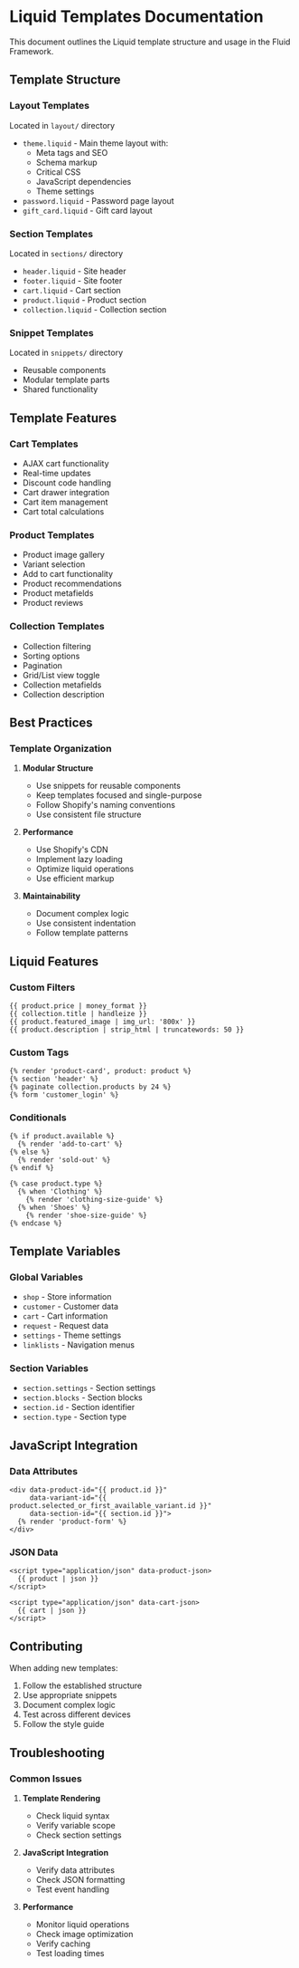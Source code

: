 # Liquid Templates Documentation

This document outlines the Liquid template structure and usage in the Fluid Framework.

## Template Structure

### Layout Templates
Located in `layout/` directory
- `theme.liquid` - Main theme layout with:
  - Meta tags and SEO
  - Schema markup
  - Critical CSS
  - JavaScript dependencies
  - Theme settings
- `password.liquid` - Password page layout
- `gift_card.liquid` - Gift card layout

### Section Templates
Located in `sections/` directory
- `header.liquid` - Site header
- `footer.liquid` - Site footer
- `cart.liquid` - Cart section
- `product.liquid` - Product section
- `collection.liquid` - Collection section

### Snippet Templates
Located in `snippets/` directory
- Reusable components
- Modular template parts
- Shared functionality

## Template Features

### Cart Templates
- AJAX cart functionality
- Real-time updates
- Discount code handling
- Cart drawer integration
- Cart item management
- Cart total calculations

### Product Templates
- Product image gallery
- Variant selection
- Add to cart functionality
- Product recommendations
- Product metafields
- Product reviews

### Collection Templates
- Collection filtering
- Sorting options
- Pagination
- Grid/List view toggle
- Collection metafields
- Collection description

## Best Practices

### Template Organization
1. **Modular Structure**
   - Use snippets for reusable components
   - Keep templates focused and single-purpose
   - Follow Shopify's naming conventions
   - Use consistent file structure

2. **Performance**
   - Use Shopify's CDN
   - Implement lazy loading
   - Optimize liquid operations
   - Use efficient markup

3. **Maintainability**
   - Document complex logic
   - Use consistent indentation
   - Follow template patterns

## Liquid Features

### Custom Filters
```liquid
{{ product.price | money_format }}
{{ collection.title | handleize }}
{{ product.featured_image | img_url: '800x' }}
{{ product.description | strip_html | truncatewords: 50 }}
```

### Custom Tags
```liquid
{% render 'product-card', product: product %}
{% section 'header' %}
{% paginate collection.products by 24 %}
{% form 'customer_login' %}
```

### Conditionals
```liquid
{% if product.available %}
  {% render 'add-to-cart' %}
{% else %}
  {% render 'sold-out' %}
{% endif %}

{% case product.type %}
  {% when 'Clothing' %}
    {% render 'clothing-size-guide' %}
  {% when 'Shoes' %}
    {% render 'shoe-size-guide' %}
{% endcase %}
```

## Template Variables

### Global Variables
- `shop` - Store information
- `customer` - Customer data
- `cart` - Cart information
- `request` - Request data
- `settings` - Theme settings
- `linklists` - Navigation menus

### Section Variables
- `section.settings` - Section settings
- `section.blocks` - Section blocks
- `section.id` - Section identifier
- `section.type` - Section type

## JavaScript Integration

### Data Attributes
```liquid
<div data-product-id="{{ product.id }}"
     data-variant-id="{{ product.selected_or_first_available_variant.id }}"
     data-section-id="{{ section.id }}">
  {% render 'product-form' %}
</div>
```

### JSON Data
```liquid
<script type="application/json" data-product-json>
  {{ product | json }}
</script>

<script type="application/json" data-cart-json>
  {{ cart | json }}
</script>
```

## Contributing

When adding new templates:
1. Follow the established structure
2. Use appropriate snippets
3. Document complex logic
4. Test across different devices
5. Follow the style guide

## Troubleshooting

### Common Issues
1. **Template Rendering**
   - Check liquid syntax
   - Verify variable scope
   - Check section settings

2. **JavaScript Integration**
   - Verify data attributes
   - Check JSON formatting
   - Test event handling

3. **Performance**
   - Monitor liquid operations
   - Check image optimization
   - Verify caching
   - Test loading times 